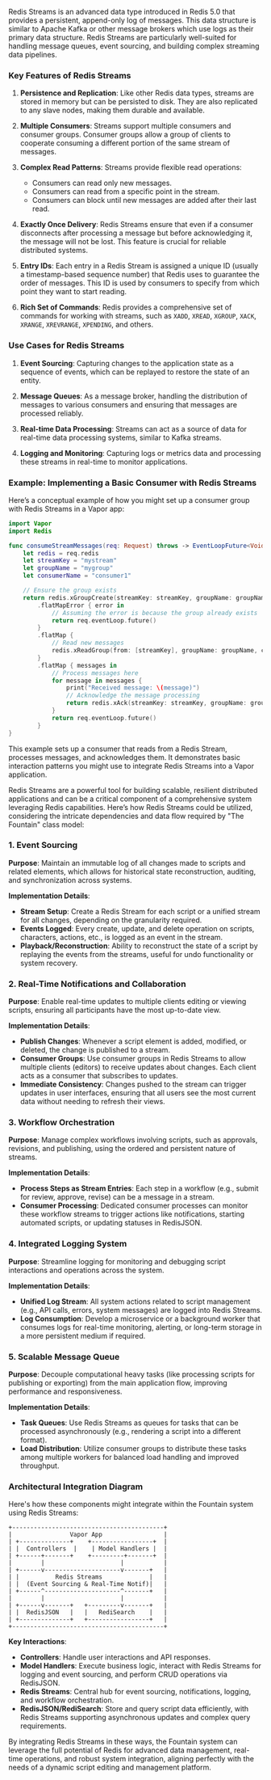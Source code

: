 Redis Streams is an advanced data type introduced in Redis 5.0 that provides a persistent, append-only log of messages. This data structure is similar to Apache Kafka or other message brokers which use logs as their primary data structure. Redis Streams are particularly well-suited for handling message queues, event sourcing, and building complex streaming data pipelines.

### Key Features of Redis Streams

1. **Persistence and Replication**: Like other Redis data types, streams are stored in memory but can be persisted to disk. They are also replicated to any slave nodes, making them durable and available.

2. **Multiple Consumers**: Streams support multiple consumers and consumer groups. Consumer groups allow a group of clients to cooperate consuming a different portion of the same stream of messages.

3. **Complex Read Patterns**: Streams provide flexible read operations:
   - Consumers can read only new messages.
   - Consumers can read from a specific point in the stream.
   - Consumers can block until new messages are added after their last read.

4. **Exactly Once Delivery**: Redis Streams ensure that even if a consumer disconnects after processing a message but before acknowledging it, the message will not be lost. This feature is crucial for reliable distributed systems.

5. **Entry IDs**: Each entry in a Redis Stream is assigned a unique ID (usually a timestamp-based sequence number) that Redis uses to guarantee the order of messages. This ID is used by consumers to specify from which point they want to start reading.

6. **Rich Set of Commands**: Redis provides a comprehensive set of commands for working with streams, such as `XADD`, `XREAD`, `XGROUP`, `XACK`, `XRANGE`, `XREVRANGE`, `XPENDING`, and others.

### Use Cases for Redis Streams

1. **Event Sourcing**: Capturing changes to the application state as a sequence of events, which can be replayed to restore the state of an entity.

2. **Message Queues**: As a message broker, handling the distribution of messages to various consumers and ensuring that messages are processed reliably.

3. **Real-time Data Processing**: Streams can act as a source of data for real-time data processing systems, similar to Kafka streams.

4. **Logging and Monitoring**: Capturing logs or metrics data and processing these streams in real-time to monitor applications.

### Example: Implementing a Basic Consumer with Redis Streams

Here’s a conceptual example of how you might set up a consumer group with Redis Streams in a Vapor app:

```swift
import Vapor
import Redis

func consumeStreamMessages(req: Request) throws -> EventLoopFuture<Void> {
    let redis = req.redis
    let streamKey = "mystream"
    let groupName = "mygroup"
    let consumerName = "consumer1"

    // Ensure the group exists
    return redis.xGroupCreate(streamKey: streamKey, groupName: groupName, newId: .newEntries)
        .flatMapError { error in
            // Assuming the error is because the group already exists
            return req.eventLoop.future()
        }
        .flatMap {
            // Read new messages
            redis.xReadGroup(from: [streamKey], groupName: groupName, consumerName: consumerName, count: 10, blockMilliseconds: 5000)
        }
        .flatMap { messages in
            // Process messages here
            for message in messages {
                print("Received message: \(message)")
                // Acknowledge the message processing
                return redis.xAck(streamKey: streamKey, groupName: groupName, ids: [message.id])
            }
            return req.eventLoop.future()
        }
}
```

This example sets up a consumer that reads from a Redis Stream, processes messages, and acknowledges them. It demonstrates basic interaction patterns you might use to integrate Redis Streams into a Vapor application.

Redis Streams are a powerful tool for building scalable, resilient distributed applications and can be a critical component of a comprehensive system leveraging Redis capabilities. Here’s how Redis Streams could be utilized, considering the intricate dependencies and data flow required by "The Fountain" class model:

### 1. Event Sourcing

**Purpose**: Maintain an immutable log of all changes made to scripts and related elements, which allows for historical state reconstruction, auditing, and synchronization across systems.

**Implementation Details**:
- **Stream Setup**: Create a Redis Stream for each script or a unified stream for all changes, depending on the granularity required.
- **Events Logged**: Every create, update, and delete operation on scripts, characters, actions, etc., is logged as an event in the stream.
- **Playback/Reconstruction**: Ability to reconstruct the state of a script by replaying the events from the streams, useful for undo functionality or system recovery.

### 2. Real-Time Notifications and Collaboration

**Purpose**: Enable real-time updates to multiple clients editing or viewing scripts, ensuring all participants have the most up-to-date view.

**Implementation Details**:
- **Publish Changes**: Whenever a script element is added, modified, or deleted, the change is published to a stream.
- **Consumer Groups**: Use consumer groups in Redis Streams to allow multiple clients (editors) to receive updates about changes. Each client acts as a consumer that subscribes to updates.
- **Immediate Consistency**: Changes pushed to the stream can trigger updates in user interfaces, ensuring that all users see the most current data without needing to refresh their views.

### 3. Workflow Orchestration

**Purpose**: Manage complex workflows involving scripts, such as approvals, revisions, and publishing, using the ordered and persistent nature of streams.

**Implementation Details**:
- **Process Steps as Stream Entries**: Each step in a workflow (e.g., submit for review, approve, revise) can be a message in a stream.
- **Consumer Processing**: Dedicated consumer processes can monitor these workflow streams to trigger actions like notifications, starting automated scripts, or updating statuses in RedisJSON.

### 4. Integrated Logging System

**Purpose**: Streamline logging for monitoring and debugging script interactions and operations across the system.

**Implementation Details**:
- **Unified Log Stream**: All system actions related to script management (e.g., API calls, errors, system messages) are logged into Redis Streams.
- **Log Consumption**: Develop a microservice or a background worker that consumes logs for real-time monitoring, alerting, or long-term storage in a more persistent medium if required.

### 5. Scalable Message Queue

**Purpose**: Decouple computational heavy tasks (like processing scripts for publishing or exporting) from the main application flow, improving performance and responsiveness.

**Implementation Details**:
- **Task Queues**: Use Redis Streams as queues for tasks that can be processed asynchronously (e.g., rendering a script into a different format).
- **Load Distribution**: Utilize consumer groups to distribute these tasks among multiple workers for balanced load handling and improved throughput.

### Architectural Integration Diagram

Here's how these components might integrate within the Fountain system using Redis Streams:

```
+------------------------------------------+
|                Vapor App                 |
| +--------------+    +-----------------+  |
| |  Controllers  |    | Model Handlers |  |
| +------+-------+    +---------+-------+  |
|        |                     |           |
| +------v---------------------v-------+   |
| |          Redis Streams             |   |
| |  (Event Sourcing & Real-Time Notif)|   |
| +------^---------------------^-------+   |
|        |                     |           |
| +------v-------+   +---------v-------+   |
| |  RedisJSON   |   |   RediSearch    |   |
| +--------------+   +-----------------+   |
+------------------------------------------+
```

**Key Interactions**:
- **Controllers**: Handle user interactions and API responses.
- **Model Handlers**: Execute business logic, interact with Redis Streams for logging and event sourcing, and perform CRUD operations via RedisJSON.
- **Redis Streams**: Central hub for event sourcing, notifications, logging, and workflow orchestration.
- **RedisJSON/RediSearch**: Store and query script data efficiently, with Redis Streams supporting asynchronous updates and complex query requirements.

By integrating Redis Streams in these ways, the Fountain system can leverage the full potential of Redis for advanced data management, real-time operations, and robust system integration, aligning perfectly with the needs of a dynamic script editing and management platform.